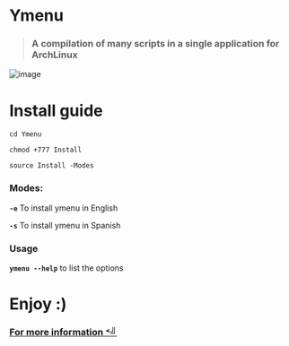 # Ymenu

> ### **A compilation of many scripts in a single application for ArchLinux**

![image](https://user-images.githubusercontent.com/93894290/173252876-58dd050b-e6d0-4ca0-9cc5-9110688a95e6.png)

# Install guide

```
cd Ymenu
```

```
chmod +777 Install
```

```
source Install -Modes
```

### Modes:

**`-e`**   To install ymenu in English

**`-s`**   To install ymenu in Spanish

### Usage

**`ymenu --help`** to list the options

# Enjoy :)

### [For more information 	˂╝](https://github.com/LBY-L/Ymenu/releases/tag/v1.3)

